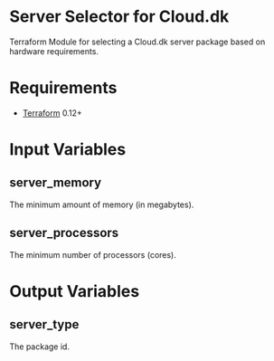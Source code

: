 # Server Selector for Cloud.dk
Terraform Module for selecting a Cloud.dk server package based on hardware requirements.

# Requirements
- [Terraform](https://www.terraform.io/downloads.html) 0.12+

# Input Variables

## server_memory
The minimum amount of memory (in megabytes).

## server_processors
The minimum number of processors (cores).

# Output Variables

## server_type
The package id.
